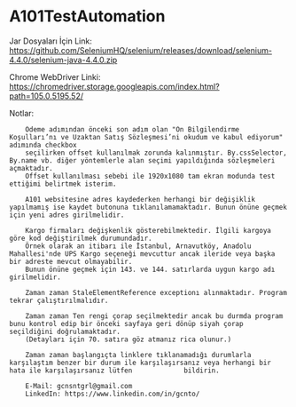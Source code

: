 # A101TestAutomation

Jar Dosyaları İçin Link: https://github.com/SeleniumHQ/selenium/releases/download/selenium-4.4.0/selenium-java-4.4.0.zip

Chrome WebDriver Linki: https://chromedriver.storage.googleapis.com/index.html?path=105.0.5195.52/

Notlar: 

        Ödeme adımından önceki son adım olan "Ön Bilgilendirme Koşulları’nı ve Uzaktan Satış Sözleşmesi’ni okudum ve kabul ediyorum" adımında checkbox 
        seçilirken offset kullanılmak zorunda kalınmıştır. By.cssSelector, By.name vb. diğer yöntemlerle alan seçimi yapıldığında sözleşmeleri açmaktadır.
        Offset kullanılması sebebi ile 1920x1080 tam ekran modunda test ettiğimi belirtmek isterim.
        
        A101 websitesine adres kaydederken herhangi bir değişiklik yapılmamış ise kaydet butonuna tıklanılamamaktadır. Bunun önüne geçmek için yeni adres girilmelidir.
        
        Kargo firmaları değişkenlik gösterebilmektedir. İlgili kargoya göre kod değiştirilmek durumundadır.
        Örnek olarak an itibarı ile İstanbul, Arnavutköy, Anadolu Mahallesi'nde UPS Kargo seçeneği mevcuttur ancak ileride veya başka bir adreste mevcut olmayabilir.
        Bunun önüne geçmek için 143. ve 144. satırlarda uygun kargo adı girilmelidir.
        
        Zaman zaman StaleElementReference exceptionı alınmaktadır. Program tekrar çalıştırılmalıdır.
        
        Zaman zaman Ten rengi çorap seçilmektedir ancak bu durmda program bunu kontrol edip bir önceki sayfaya geri dönüp siyah çorap seçildiğini doğrulamaktadır. 
        (Detayları için 70. satıra göz atmanız rica olunur.)
        
        Zaman zaman başlangıçta linklere tıklanamadığı durumlarla karşılaştım benzer bir durum ile karşılaşırsanız veya herhangi bir hata ile karşılaşırsanız lütfen             bildirin.
        
        E-Mail: gcnsntgrl@gmail.com
        LinkedIn: https://www.linkedin.com/in/gcnto/
        
